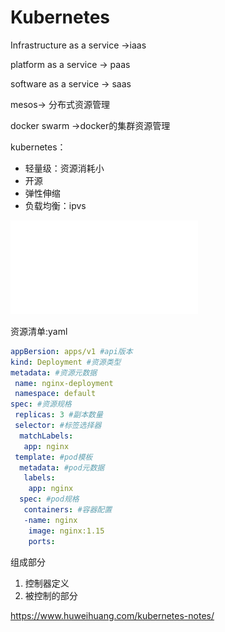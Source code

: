 # Kubernetes

Infrastructure as a service ->iaas

platform as a service -> paas

software as a service -> saas



mesos-> 分布式资源管理

docker swarm ->docker的集群资源管理

kubernetes：

* 轻量级：资源消耗小
* 开源
* 弹性伸缩
* 负载均衡：ipvs

![image-20210514144750511](imgs/Untitled.md)

资源清单:yaml

```yaml
appBersion: apps/v1 #api版本
kind: Deployment #资源类型
metadata: #资源元数据
 name: nginx-deployment
 namespace: default
spec: #资源规格
 replicas: 3 #副本数量
 selector: #标签选择器
  matchLabels:
   app: nginx
 template: #pod模板
  metadata: #pod元数据
   labels:
    app: nginx
  spec: #pod规格
   containers: #容器配置
   -name: nginx
    image: nginx:1.15
    ports:
```

组成部分

1. 控制器定义
2. 被控制的部分

https://www.huweihuang.com/kubernetes-notes/ 

